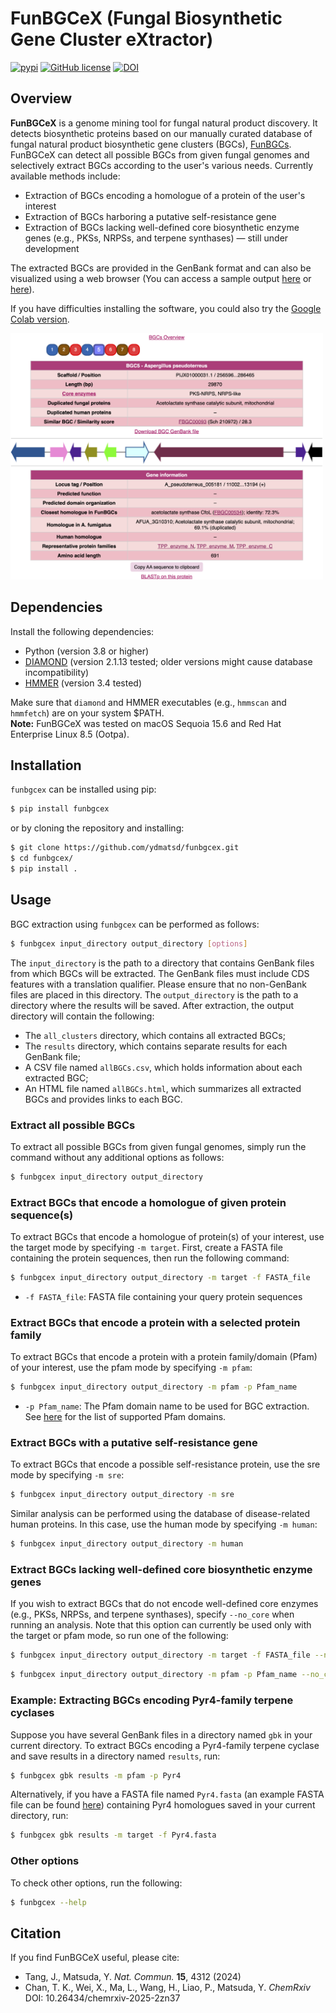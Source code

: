 # FunBGCeX (Fungal Biosynthetic Gene Cluster eXtractor)

[![pypi](https://img.shields.io/pypi/v/funbgcex.svg)](https://pypi.python.org/pypi/funbgcex)
[![GitHub license](https://img.shields.io/github/license/ydmatsd/funbgcex.svg)](https://github.com/ydmatsd/funbgcex)
[![DOI](https://zenodo.org/badge/661527897.svg)](https://zenodo.org/badge/latestdoi/661527897)

## Overview
**FunBGCeX** is a genome mining tool for fungal natural product discovery. It detects biosynthetic proteins based on our manually curated database of fungal natural product biosynthetic gene clusters (BGCs), [FunBGCs](http://staffweb1.cityu.edu.hk/ymatsuda/funbgcs/funbgcs.html). FunBGCeX can detect all possible BGCs from given fungal genomes and selectively extract BGCs according to the user's various needs. Currently available methods include:
* Extraction of BGCs encoding a homologue of a protein of the user's interest
* Extraction of BGCs harboring a putative self-resistance gene
* Extraction of BGCs lacking well-defined core biosynthetic enzyme genes (e.g., PKSs, NRPSs, and terpene synthases) — still under development
  
The extracted BGCs are provided in the GenBank format and can also be visualized using a web browser (You can access a sample output [here](docs/sample_output) or [here](https://staffweb1.cityu.edu.hk/ymatsuda/funbgcex/sample2/results.html)).

If you have difficulties installing the software, you could also try the [Google Colab version](https://colab.research.google.com/github/ydmatsd/funbgcex-colab/blob/main/funbgcex-colab/FunBGCeX.ipynb).


<img src="docs/img/result2.png" alt="FunBGCeX sample result" width=500>

## Dependencies
Install the following dependencies:
* Python (version 3.8 or higher)
* [DIAMOND](https://github.com/bbuchfink/diamond/wiki/2.-Installation) (version 2.1.13 tested; older versions might cause database incompatibility)
* [HMMER](http://hmmer.org/documentation.html) (version 3.4 tested)

Make sure that `diamond` and HMMER executables (e.g., `hmmscan` and `hmmfetch`) are on your system $PATH.  
**Note:** FunBGCeX was tested on macOS Sequoia 15.6 and Red Hat Enterprise Linux 8.5 (Ootpa).

## Installation
`funbgcex` can be installed using pip:

```bash
$ pip install funbgcex
```

or by cloning the repository and installing:

```bash
$ git clone https://github.com/ydmatsd/funbgcex.git
$ cd funbgcex/
$ pip install .
```

## Usage
BGC extraction using `funbgcex` can be performed as follows:

```bash
$ funbgcex input_directory output_directory [options]
```

The `input_directory` is the path to a directory that contains GenBank files from which BGCs will be extracted. The GenBank files must include CDS features with a translation qualifier. Please ensure that no non-GenBank files are placed in this directory. The `output_directory` is the path to a directory where the results will be saved. After extraction, the output directory will contain the following:
* The `all_clusters` directory, which contains all extracted BGCs;
* The `results` directory, which contains separate results for each GenBank file;
* A CSV file named `allBGCs.csv`, which holds information about each extracted BGC;
* An HTML file named `allBGCs.html`, which summarizes all extracted BGCs and provides links to each BGC.

### Extract all possible BGCs
To extract all possible BGCs from given fungal genomes, simply run the command without any additional options as follows:

```bash
$ funbgcex input_directory output_directory
```

### Extract BGCs that encode a homologue of given protein sequence(s)
To extract BGCs that encode a homologue of protein(s) of your interest, use the target mode by specifying `-m target`. First, create a FASTA file containing the protein sequences, then run the following command:

```bash
$ funbgcex input_directory output_directory -m target -f FASTA_file
```
* `-f FASTA_file`: FASTA file containing your query protein sequences

### Extract BGCs that encode a protein with a selected protein family
To extract BGCs that encode a protein with a protein family/domain (Pfam) of your interest, use the pfam mode by specifying `-m pfam`:

```bash
$ funbgcex input_directory output_directory -m pfam -p Pfam_name
```
* `-p Pfam_name`: The Pfam domain name to be used for BGC extraction. See [here](docs/available_Pfam.txt) for the list of supported Pfam domains.

### Extract BGCs with a putative self-resistance gene
To extract BGCs that encode a possible self-resistance protein, use the sre mode by specifying `-m sre`:

```bash
$ funbgcex input_directory output_directory -m sre
```

Similar analysis can be performed using the database of disease-related human proteins. In this case, use the human mode by specifying `-m human`:

```bash
$ funbgcex input_directory output_directory -m human
```

### Extract BGCs lacking well-defined core biosynthetic enzyme genes
If you wish to extract BGCs that do not encode well-defined core enzymes (e.g., PKSs, NRPSs, and terpene synthases), specify `--no_core` when running an analysis. Note that this option can currently be used only with the target or pfam mode, so run one of the following:

```bash
$ funbgcex input_directory output_directory -m target -f FASTA_file --no_core
```

```bash
$ funbgcex input_directory output_directory -m pfam -p Pfam_name --no_core
```

### Example: Extracting BGCs encoding Pyr4-family terpene cyclases
Suppose you have several GenBank files in a directory named `gbk` in your current directory. To extract BGCs encoding a Pyr4-family terpene cyclase and save results in a directory named `results`, run:

```bash
$ funbgcex gbk results -m pfam -p Pyr4
```

Alternatively, if you have a FASTA file named `Pyr4.fasta` (an example FASTA file can be found [here](docs/Pyr4.fasta)) containing Pyr4 homologues saved in your current directory, run:

```bash
$ funbgcex gbk results -m target -f Pyr4.fasta
```

### Other options
To check other options, run the following:

```bash
$ funbgcex --help
```

## Citation
If you find FunBGCeX useful, please cite:  
* Tang, J., Matsuda, Y. *Nat. Commun.* **15**, 4312 (2024)  
* Chan, T. K., Wei, X., Ma, L., Wang, H., Liao, P., Matsuda, Y. *ChemRxiv* DOI: 10.26434/chemrxiv-2025-2zn37
